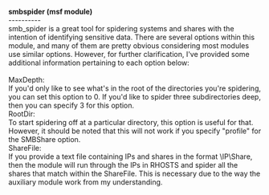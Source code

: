 <b>smbspider (msf module) </b><br />
---------- <br />
smb_spider is a great tool for spidering systems and shares with the intention of identifying sensitive data. There are several options within this module, and many of them are pretty obvious considering most modules use similar options. However, for further clarification, I've provided some additional information pertaining to each option below:<br>
<br />
MaxDepth:<br />
If you'd only like to see what's in the root of the directories you're spidering, you can set this option to 0. If you'd like to spider three subdirectories deep, then you can specify 3 for this option.<br />
RootDir: <br />
To start spidering off at a particular directory, this option is useful for that. However, it should be noted that this will not work if you specify "profile" for the SMBShare option.<br />
ShareFile: <br />
If you provide a text file containing IPs and shares in the format \\IP\Share, then the module will run through the IPs in RHOSTS and spider all the shares that match within the ShareFile. This is necessary due to the way the auxiliary module work from my understanding.<br />
<br>
<br />
